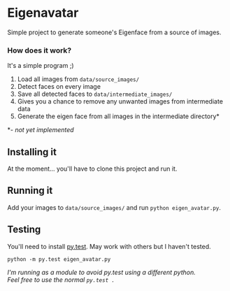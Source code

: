 Eigenavatar
===========

Simple project to generate someone's Eigenface from a source of images.

### How does it work?

It's a simple program ;)  
1. Load all images from `data/source_images/`  
2. Detect faces on every image  
3. Save all detected faces to `data/intermediate_images/`  
4. Gives you a chance to remove any unwanted images from intermediate data  
5. Generate the eigen face from all images in the intermediate directory*  

*- _not yet implemented_


## Installing it

At the moment... you'll have to clone this project and run it.


## Running it

Add your images to `data/source_images/` and run `python eigen_avatar.py`.


## Testing

You'll need to install [py.test](http://pytest.org/latest/getting-started.html).
May work with others but I haven't tested.

`python -m py.test eigen_avatar.py`

_I'm running as a module to avoid py.test using a different python.  
Feel free to use the normal `py.test .`_
